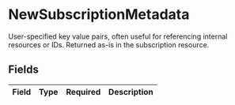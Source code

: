 # NewSubscriptionMetadata

User-specified key value pairs, often useful for referencing internal resources or IDs. Returned as-is in the subscription resource.


## Fields

| Field       | Type        | Required    | Description |
| ----------- | ----------- | ----------- | ----------- |